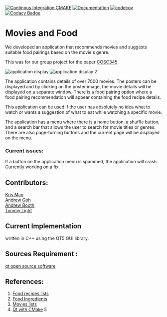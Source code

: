 [![Continous Integration CMAKE](https://github.com/vicmon810/COSC345/actions/workflows/cmake.yaml/badge.svg)](https://github.com/vicmon810/COSC345/actions/workflows/cmake.yaml)
[![Documentation](https://codedocs.xyz/vicmon810/COSC345.svg)](https://codedocs.xyz/vicmon810/COSC345/)
[![codecov](https://codecov.io/gh/vicmon810/COSC345/graph/badge.svg?token=P25HQT144Q)](https://codecov.io/gh/vicmon810/COSC345)
[![Codacy Badge](https://app.codacy.com/project/badge/Grade/db37ffc37f4b44fdb96f0b6e863c1410)](https://app.codacy.com/gh/vicmon810/COSC345/dashboard?utm_source=gh&utm_medium=referral&utm_content=&utm_campaign=Badge_grade)

# Movies and Food
We developed an application that recommends movies and suggests suitable food pairings based on the movie's genre. 

This was for our group project for the paper [COSC345](https://www.otago.ac.nz/courses/papers?papercode=COSC345#t-2024)

![application display](https://i.imgur.com/2LmEOjw.png)
![application display 2](https://i.imgur.com/n7XlZN0.png)

The application contains details of over 7000 movies. The posters can be displayed and by clicking on the poster image, the movie details will be displayed
on a separate window. There is a food pairing option where a food pairing recommendation will appear containing the food recipe details.

This application can be used if the user has absolutely no idea what to watch or wants a suggestion of what to eat while watching a specific movie.

The application has a menu where there is a home button, a shuffle button, and a search bar that allows the user to search for movie titles or genres.
There are also page-turning buttons and the current page will be displayed on the menu.

### Current issues:
If a button on the application menu is spammed, the application will crash. Currently working on a fix.

## Contributors: 
[Kris Mao](https://github.com/vicmon810) <br>
[Andrew Goh](https://github.com/andre2410) <br>
[Andrew Booth](https://github.com/boo13103) <br>
[Tommy Light](https://github.com/tlite4) <br>


## Current Implementation
written in C++ using the QT5 GUI library.

## Sources Requirement : 
[qt open source software](https://www.qt.io/)

## References:
1. [Food recipes lists](https://www.kaggle.com/datasets/paultimothymooney/recipenlg/code?resource=download)
2. [Food Ingredients](https://www.kaggle.com/datasets/pes12017000148/food-ingredients-and-recipe-dataset-with-images)
3. [Movies lists](https://www.kaggle.com/datasets/rounakbanik/the-movies-dataset)
4. [Qt with CMake](https://doc.qt.io/qt-6/cmake-get-started.html#building-a-c-console-application)
5
